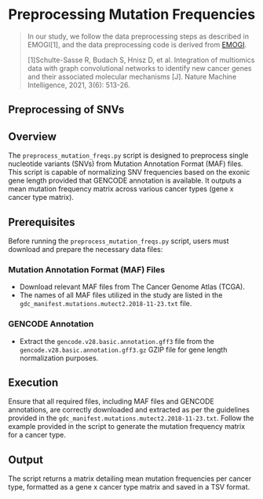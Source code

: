 # Preprocessing Mutation Frequencies
> In our study, we follow the data preprocessing steps as described in EMOGI[1], and the data preprocessing code is derived from [EMOGI](https://github.com/schulter/EMOGI). 
> 
> [1]Schulte-Sasse R, Budach S, Hnisz D, et al. Integration of multiomics data with graph convolutional networks to identify new 
cancer genes and their associated molecular mechanisms [J]. Nature Machine Intelligence, 2021, 3(6): 513-26.

## Preprocessing of SNVs

## Overview

The `preprocess_mutation_freqs.py` script is designed to preprocess single nucleotide variants (SNVs) from Mutation Annotation Format (MAF) files. This script is capable of normalizing SNV frequencies based on the exonic gene length provided that GENCODE annotation is available. It outputs a mean mutation frequency matrix across various cancer types (gene x cancer type matrix).

## Prerequisites

Before running the `preprocess_mutation_freqs.py` script, users must download and prepare the necessary data files:

### Mutation Annotation Format (MAF) Files

- Download relevant MAF files from The Cancer Genome Atlas (TCGA).
- The names of all MAF files utilized in the study are listed in the `gdc_manifest.mutations.mutect2.2018-11-23.txt` file.

### GENCODE Annotation

- Extract the `gencode.v28.basic.annotation.gff3` file from the `gencode.v28.basic.annotation.gff3.gz` GZIP file for gene length normalization purposes.

## Execution

Ensure that all required files, including MAF files and GENCODE annotations, are correctly downloaded and extracted as per the guidelines provided in the `gdc_manifest.mutations.mutect2.2018-11-23.txt`. Follow the example provided in the script to generate the mutation frequency matrix for a cancer type.

## Output

The script returns a matrix detailing mean mutation frequencies per cancer type, formatted as a gene x cancer type matrix and saved in a TSV format.

